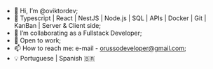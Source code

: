 - 👋 Hi, I’m @oviktordev;
- 🌱 Typescript | React | NestJS | Node.js | SQL | APIs | Docker | Git | KanBan | Server & Client side;
- 💞️ I’m collaborating as a Fullstack Developer;
- 👀 Open to work;
- 📫 How to reach me: e-mail - orussodeveloper@gmail.com;
- 💡 Portuguese | Spanish
🇧🇷
